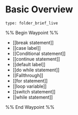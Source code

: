 # Basic Overview
 
```ccard
type: folder_brief_live
```
 
%% Begin Waypoint %%
- [[break statement]]
- [[case label]]
- [[Conditional statement]]
- [[continue statement]]
- [[default label]]
- [[do while statement]]
- [[Fallthrough]]
- [[for statement]]
- [[loop variable]]
- [[switch statement]]
- [[while statement]]

%% End Waypoint %%